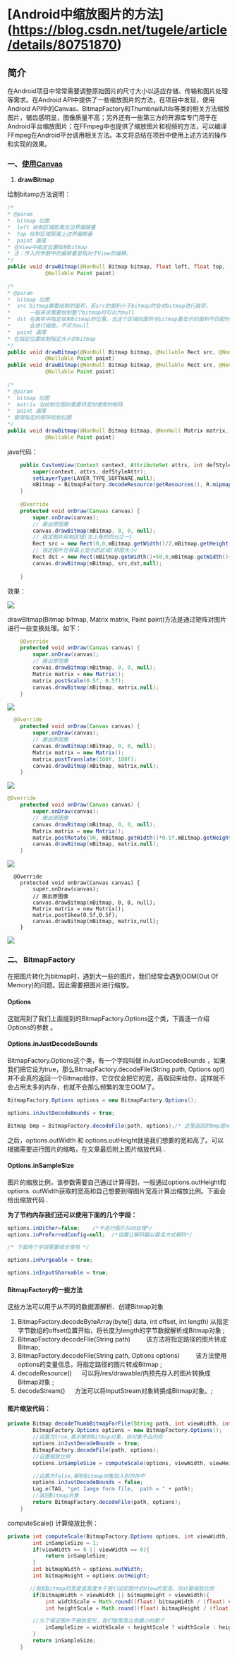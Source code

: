 # [Android中缩放图片的方法] (https://blog.csdn.net/tugele/article/details/80751870)

## 简介

在Android项目中常常需要调整原始图片的尺寸大小以适应存储、传输和图片处理等需求。在Android API中提供了一些缩放图片的方法，在项目中发现，使用Android API中的Canvas、BitmapFactory和ThumbnailUtils等类的相关方法缩放图片，锯齿感明显，图像质量不高；另外还有一些第三方的开源库专门用于在Android平台缩放图片；在FFmpeg中也提供了缩放图片和视频的方法，可以编译FFmpeg在Android平台调用相关方法。本文将总结在项目中使用上述方法的操作和实现的效果。

### 一、[使用Canvas]( https://blog.csdn.net/u013135085/article/details/81216663 )

1. **drawBitmap**

 绘制bitamp方法说明： 

```java
/*
* @param
*  bitmap 位图
*  left 绘制区域距离左边界偏移量
*  top 绘制区域距离上边界偏移量
*  paint 画笔
* 在View中指定位置绘制bitmap
* 注：传入的参数中的偏移量是指对于View的偏移。
*/
public void drawBitmap(@NonNull Bitmap bitmap, float left, float top, 
            @Nullable Paint paint)
 
/*
* @param
*  bitmap 位图
*  src bitmap需要绘制的面积，若src的面积小于bitmap时会对bitmap进行裁剪，
*      一般来说需要绘制整个bitmap时可以为null 
*  dst 在画布中指定绘制bitmap的位置，当这个区域的面积与bitmap要显示的面积不匹配时，
*      会进行缩放，不可为null 
*  paint 画笔
* 在指定位置绘制指定大小的bitmap
*/
public void drawBitmap(@NonNull Bitmap bitmap, @Nullable Rect src, @NonNull RectF dst,
            @Nullable Paint paint)
public void drawBitmap(@NonNull Bitmap bitmap, @Nullable Rect src, @NonNull Rect dst,
            @Nullable Paint paint)
 
/*
* @param
*  bitmap 位图
*  matrix 当绘制位图时需要转变时使用的矩阵
*  paint 画笔
* 使用指定的矩阵绘制位图
*/
public void drawBitmap(@NonNull Bitmap bitmap, @NonNull Matrix matrix, 
            @Nullable Paint paint)
```

 java代码： 

```java
    public CustomView(Context context, AttributeSet attrs, int defStyleAttr) {
        super(context, attrs, defStyleAttr);
        setLayerType(LAYER_TYPE_SOFTWARE,null);
        mBitmap = BitmapFactory.decodeResource(getResources(), R.mipmap.you);
    }
 
    @Override
    protected void onDraw(Canvas canvas) {
        super.onDraw(canvas);
        // 画出原图像
        canvas.drawBitmap(mBitmap, 0, 0, null);
        // 指定图片绘制区域(左上角的四分之一)
        Rect src = new Rect(0,0,mBitmap.getWidth()/2,mBitmap.getHeight()/2);
        // 指定图片在屏幕上显示的区域(原图大小)
        Rect dst = new Rect(mBitmap.getWidth()+50,0,mBitmap.getWidth()+50+mBitmap.getWidth(),mBitmap.getHeight());
        canvas.drawBitmap(mBitmap, src,dst,null);
 
    }
```

 效果： 

![](https://img-blog.csdn.net/20180731102803116?watermark/2/text/aHR0cHM6Ly9ibG9nLmNzZG4ubmV0L3UwMTMxMzUwODU=/font/5a6L5L2T/fontsize/400/fill/I0JBQkFCMA==/dissolve/70)

 drawBitmap(Bitmap bitmap, Matrix matrix, Paint paint)方法是通过矩阵对图片进行一些变换处理。如下： 

```java
    @Override
    protected void onDraw(Canvas canvas) {
        super.onDraw(canvas);
        // 画出原图像
        canvas.drawBitmap(mBitmap, 0, 0, null);
        Matrix matrix = new Matrix();
        matrix.postScale(0.5f, 0.5f);
        canvas.drawBitmap(mBitmap, matrix,null);
    }
```

![](https://img-blog.csdn.net/20180803151825173?watermark/2/text/aHR0cHM6Ly9ibG9nLmNzZG4ubmV0L3UwMTMxMzUwODU=/font/5a6L5L2T/fontsize/400/fill/I0JBQkFCMA==/dissolve/70)

```java
  @Override
    protected void onDraw(Canvas canvas) {
        super.onDraw(canvas);
        // 画出原图像
        canvas.drawBitmap(mBitmap, 0, 0, null);
        Matrix matrix = new Matrix();
        matrix.postTranslate(100f, 100f);
        canvas.drawBitmap(mBitmap, matrix,null);
    }
```

![](https://img-blog.csdn.net/20180803152042915?watermark/2/text/aHR0cHM6Ly9ibG9nLmNzZG4ubmV0L3UwMTMxMzUwODU=/font/5a6L5L2T/fontsize/400/fill/I0JBQkFCMA==/dissolve/70)

```java
@Override
    protected void onDraw(Canvas canvas) {
        super.onDraw(canvas);
        // 画出原图像
        canvas.drawBitmap(mBitmap, 0, 0, null);
        Matrix matrix = new Matrix();
        matrix.postRotate(90, mBitmap.getWidth()*0.5f,mBitmap.getHeight()*0.5f);
        canvas.drawBitmap(mBitmap, matrix,null);
    }
```

![](https://img-blog.csdn.net/20180803152251998?watermark/2/text/aHR0cHM6Ly9ibG9nLmNzZG4ubmV0L3UwMTMxMzUwODU=/font/5a6L5L2T/fontsize/400/fill/I0JBQkFCMA==/dissolve/70)

```
  @Override
    protected void onDraw(Canvas canvas) {
        super.onDraw(canvas);
        // 画出原图像
        canvas.drawBitmap(mBitmap, 0, 0, null);
        Matrix matrix = new Matrix();
        matrix.postSkew(0.5f,0.5f);
        canvas.drawBitmap(mBitmap, matrix,null);
    }
```

![](https://img-blog.csdn.net/20180803152414426?watermark/2/text/aHR0cHM6Ly9ibG9nLmNzZG4ubmV0L3UwMTMxMzUwODU=/font/5a6L5L2T/fontsize/400/fill/I0JBQkFCMA==/dissolve/70)

### 二、 BitmapFactory

 在把图片转化为bitmap时，遇到大一些的图片，我们经常会遇到OOM(Out Of Memory)的问题。因此需要把图片进行缩放。 

#### Options

 这就用到了我们上面提到的BitmapFactory.Options这个类，下面逐一介绍Options的参数 。

#### Options.inJustDecodeBounds

BitmapFactory.Options这个类，有一个字段叫做 inJustDecodeBounds ，如果我们把它设为true，那么BitmapFactory.decodeFile(String path, Options opt)并不会真的返回一个Bitmap给你，它仅仅会把它的宽，高取回来给你，这样就不会占用太多的内存，也就不会那么频繁的发生OOM了。

```java
BitmapFactory.Options options = new BitmapFactory.Options();  

options.inJustDecodeBounds = true;  

Bitmap bmp = BitmapFactory.decodeFile(path, options);/* 这里返回的bmp是null */  
```

 之后，options.outWidth 和 options.outHeight就是我们想要的宽和高了。可以根据需要进行图片的缩略，在文章最后附上图片缩放代码 .

#### Options.inSampleSize

 图片的缩放比例，该参数需要自己通过计算得到，一般通过options.outHeight和 options. outWidth获取的宽高和自己想要到得图片宽高计算出缩放比例。下面会给出缩放代码 .

**为了节约内存我们还可以使用下面的几个字段：**

```java
options.inDither=false;    /*不进行图片抖动处理*/  
options.inPreferredConfig=null;  /*设置让解码器以最佳方式解码*/  

/* 下面两个字段需要组合使用 */  

options.inPurgeable = true;  

options.inInputShareable = true;  
```

#### BitmapFactory的一些方法

 这些方法可以用于从不同的数据源解析、创建Bitmap对象 

1.  BitmapFactory.decodeByteArray(byte[] data, int offset, int length)
   从指定字节数组的offset位置开始，将长度为length的字节数据解析成Bitmap对象 ;
2.  BitmapFactory.decodeFile(String path)
   　 　该方法将指定路径的图片转成Bitmap;
3.  BitmapFactory.decodeFile(String path, Options options)
   　　 该方法使用options的变量信息，将指定路径的图片转成Bitmap ;
4.  decodeResource()
   　 可以将/res/drawable/内预先存入的图片转换成Bitmap对象 ;
5.  decodeStream()
   　 方法可以将InputStream对象转换成Bitmap对象。;

#### 图片缩放代码：

```java
private Bitmap decodeThumbBitmapForFile(String path, int viewWidth, int viewHeight){
        BitmapFactory.Options options = new BitmapFactory.Options();
        //设置为true,表示解析Bitmap对象，该对象不占内存
        options.inJustDecodeBounds = true;
        BitmapFactory.decodeFile(path, options);
        //设置缩放比例
        options.inSampleSize = computeScale(options, viewWidth, viewHeight);

        //设置为false,解析Bitmap对象加入到内存中
        options.inJustDecodeBounds = false;
        Log.e(TAG, "get Iamge form file,  path = " + path);
        //返回Bitmap对象
        return BitmapFactory.decodeFile(path, options);
    }
```

 computeScale() 计算缩放比例： 

```java
private int computeScale(BitmapFactory.Options options, int viewWidth, int viewHeight){
        int inSampleSize = 1;
        if(viewWidth == 0 || viewWidth == 0){
            return inSampleSize;
        }
        int bitmapWidth = options.outWidth;
        int bitmapHeight = options.outHeight;

       //假如Bitmap的宽度或高度大于我们设定图片的View的宽高，则计算缩放比例
        if(bitmapWidth > viewWidth || bitmapHeight > viewWidth){
            int widthScale = Math.round((float) bitmapWidth / (float) viewWidth);
            int heightScale = Math.round((float) bitmapHeight / (float) viewWidth);

        //为了保证图片不缩放变形，我们取宽高比例最小的那个
            inSampleSize = widthScale < heightScale ? widthScale : heightScale;
        }
        return inSampleSize;
    }
```

